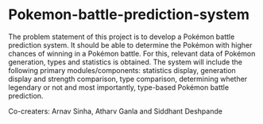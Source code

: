 # Pokemon-battle-prediction-system
The problem statement of this project is to develop a Pokémon battle prediction system.  It should be able to determine the Pokémon with higher chances of winning in a Pokémon battle.  For this, relevant data of Pokémon generation, types and statistics is obtained. The system will include the following primary modules/components: statistics display, generation display and strength comparison, type comparison, determining whether legendary or not and most importantly, type-based Pokémon battle prediction.

Co-creaters: Arnav Sinha, Atharv Ganla and Siddhant Deshpande
